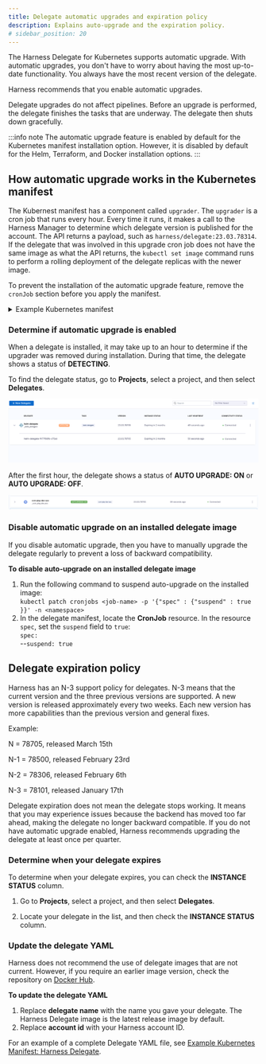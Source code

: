 ```yaml
---
title: Delegate automatic upgrades and expiration policy
description: Explains auto-upgrade and the expiration policy.
# sidebar_position: 20
---
```


The Harness Delegate for Kubernetes supports automatic upgrade. With automatic upgrades, you don't have to worry about having the most up-to-date functionality. You always have the most recent version of the delegate. 

Harness recommends that you enable automatic upgrades. 

Delegate upgrades do not affect pipelines. Before an upgrade is performed, the delegate finishes the tasks that are underway. The delegate then shuts down gracefully. 

:::info note
The automatic upgrade feature is enabled by default for the Kubernetes manifest installation option. However, it is disabled by default for the Helm, Terraform, and Docker installation options. 
:::

## How automatic upgrade works in the Kubernetes manifest

The Kubernest manifest has a component called `upgrader`. The `upgrader` is a cron job that runs every hour. Every time it runs, it makes a call to the Harness Manager to determine which delegate version is published for the account. The API returns a payload, such as `harness/delegate:23.03.78314`. If the delegate that was involved in this upgrade cron job does not have the same image as what the API returns, the `kubectl set image` command runs to perform a rolling deployment of the delegate replicas with the newer image. 

To prevent the installation of the automatic upgrade feature, remove the `cronJob` section before you apply the manifest.

<details>
    <summary>Example Kubernetes manifest</summary>

```yaml
    apiVersion: batch/v1
    kind: CronJob
    metadata:
        labels:
            harness.io/name: test-upgrader-job
        name: test-upgrader-job
        namespace: harness-delegate-ng
    spec:
        schedule: "0 */1 * * *"
        concurrencyPolicy: Forbid
        startingDeadlineSeconds: 20
        jobTemplate:
            spec:
            template:
                spec:
                    serviceAccountName: upgrader-cronjob-sa
                    restartPolicy: Never
                    containers:
                    - image: harness/upgrader:latest
                    name: upgrader
                    imagePullPolicy: Always
                    envFrom:
                    - secretRef:
                        name: test-upgrader-token
                    volumeMounts:
                        - name: config-volume
                        mountPath: /etc/config
                    volumes:
                        - name: config-volume
                        configMap:
                            name: test-upgrader-config

```

</details>

### Determine if automatic upgrade is enabled

When a delegate is installed, it may take up to an hour to determine if the upgrader was removed during installation. During that time, the delegate shows a status of **DETECTING**. 

To find the delegate status, go to **Projects**, select a project, and then select **Delegates**.

![Detecting delegate](static/detect-delegate.png)

After the first hour, the delegate shows a status of **AUTO UPGRADE: ON** or **AUTO UPGRADE: OFF**. 

![Auto-upgrade on](static/auto-upgrade-on.png)

### Disable automatic upgrade on an installed delegate image

If you disable automatic upgrade, then you have to manually upgrade the delegate regularly to prevent a loss of backward compatibility.

**To disable auto-upgrade on an installed delegate image**

1. Run the following command to suspend auto-upgrade on the installed image:  
`kubectl patch cronjobs <job-name> -p '{"spec" : {"suspend" : true }}' -n <namespace>`
2. In the delegate manifest, locate the **CronJob** resource. In the resource `spec`, set the `suspend` field to `true`:   
`spec:`  
--`suspend: true`

## Delegate expiration policy

Harness has an N-3 support policy for delegates. N-3 means that the current version and the three previous versions are supported. A new version is released approximately every two weeks. Each new version has more capabilities than the previous version and general fixes. 

Example:

N = 78705, released March 15th

N-1 = 78500, released February 23rd

N-2 = 78306, released February 6th

N-3 = 78101, released January 17th

Delegate expiration does not mean the delegate stops working. It means that you may experience issues because the backend has moved too far ahead, making the delegate no longer backward compatible. If you do not have automatic upgrade enabled, Harness recommends upgrading the delegate at least once per quarter. 

### Determine when your delegate expires

To determine when your delegate expires, you can check the **INSTANCE STATUS** column.

1. Go to **Projects**, select a project, and then select **Delegates**.

2. Locate your delegate in the list, and then check the **INSTANCE STATUS** column.

### Update the delegate YAML

Harness does not recommend the use of delegate images that are not current. However, if you require an earlier image version, check the repository on [Docker Hub](https://hub.docker.com/).

**To update the delegate YAML**

1. Replace **delegate name** with the name you gave your delegate. The Harness Delegate image is the latest release image by default.
2. Replace **account id** with your Harness account ID.

For an example of a complete Delegate YAML file, see [Example Kubernetes Manifest: Harness Delegate](/docs/platform/2_Delegates/delegate-reference/YAML/example-kubernetes-manifest-harness-delegate.md).

